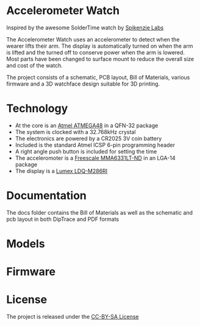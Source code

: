 # Accelerometer Watch

Inspired by the awesome SolderTime watch by [Spikenzie Labs](http://spikenzielabs.com/SpikenzieLabs/SolderTime.html)

The Accelerometer Watch uses an accelerometer to detect when the wearer lifts their arm. 
The display is automatically turned on when the arm is lifted and the turned off to conserve power when the arm is lowered.
Most parts have been changed to surface mount to reduce the overall size and cost of the watch.

The project consists of a schematic, PCB layout, Bill of Materials, various firmware and a 3D watchface design suitable for 3D printing.

# Technology

- At the core is an [Atmel ATMEGA48](http://www.atmel.com/Images/doc2545.pdf) in a QFN-32 package 
- The system is clocked with a 32.768kHz crystal
- The electronics are powered by a CR2025 3V coin battery
- Included is the standard Atmel ICSP 6-pin programming header
- A right angle push button is included for setting the time
- The acceleromoter is a [Freescale MMA6331LT-ND](http://cache.freescale.com/files/sensors/doc/data_sheet/MMA6331L.pdf) in an LGA-14 package 
- The display is a [Lumex LDQ-M286RI](http://www.lumex.com/specs/LDQ-M286RI.pdf)

# Documentation

The docs folder contains the Bill of Materials as well as the schematic and pcb layout in both DipTrace and PDF formats

# Models

# Firmware

# License

The project is released under the [CC-BY-SA License](http://creativecommons.org/licenses/by-sa/2.0/)
